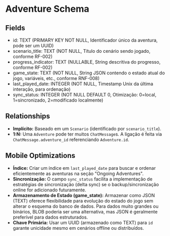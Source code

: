 # Adventure Schema

## Fields
- id: TEXT (PRIMARY KEY NOT NULL, Identificador único da aventura, pode ser um UUID)
- scenario_title: TEXT (NOT NULL, Título do cenário sendo jogado, conforme RF-002)
- progress_indicator: TEXT (NULLABLE, String descritiva do progresso, conforme RF-002)
- game_state: TEXT (NOT NULL, String JSON contendo o estado atual do jogo, variáveis, etc., conforme RNF-008)
- last_played_date: INTEGER (NOT NULL, Timestamp Unix da última interação, para ordenação)
- sync_status: INTEGER (NOT NULL DEFAULT 0, Otimização: 0=local, 1=sincronizado, 2=modificado localmente)

## Relationships
- **Implícito:** Baseado em um `Scenario` (identificado por `scenario_title`).
- **1:N:** Uma `Adventure` pode ter muitos `ChatMessage`s. A ligação é feita via `ChatMessage.adventure_id` referenciando `Adventure.id`.

## Mobile Optimizations
- **Índice:** Criar um índice em `last_played_date` para buscar e ordenar eficientemente as aventuras na seção "Ongoing Adventures".
- **Sincronização:** O campo `sync_status` facilita a implementação de estratégias de sincronização (delta sync) se o backup/sincronização online for adicionado futuramente.
- **Armazenamento de Estado (game_state):** Armazenar como JSON (TEXT) oferece flexibilidade para evolução do estado do jogo sem alterar o esquema do banco de dados. Para dados muito grandes ou binários, BLOB poderia ser uma alternativa, mas JSON é geralmente preferível para dados estruturados.
- **Chave Primária:** Usar um UUID (armazenado como TEXT) para `id` garante unicidade mesmo em cenários offline ou distribuídos.